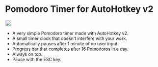 # Pomodoro Timer for AutoHotkey v2

<img src="https://github.com/verlane/pomodoro-timer/assets/3623209/732fb10d-84ad-4fab-a3c0-5f4b804ff621" height="20">

* A very simple Pomodoro timer made with AutoHotkey v2.
* A small timer clock that doesn't interfere with your work.
* Automatically pauses after 1 minute of no user input.
* Progress bar that completes after 16 Pomodoros in a day.
* Always on top.
* Pause with the ESC key.
